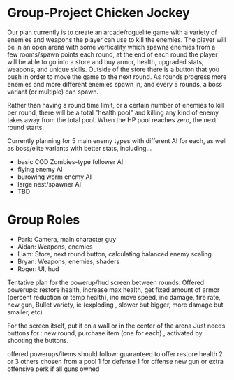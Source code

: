 # Group-Project Chicken Jockey
Our plan currently is to create an arcade/roguelite game with a variety of enemies and weapons the player can use to kill the enemies. The player will be in an open arena with some verticality which spawns enemies from a few rooms/spawn points each round, at the end of each round the player will be able to go into a store and buy armor, health, upgraded stats, weapons, and unique skills. Outside of the store there is a button that you push in order to move the game to the next round. As rounds progress more enemies and more different enemies spawn in, and every 5 rounds, a boss variant (or multiple) can spawn.

Rather than having a round time limit, or a certain number of enemies to kill per round, there will be a total "health pool" and killing any kind of enemy takes away from the total pool. When the HP pool reaches zero, the next round starts.

Currently planning for 5 main enemy types with different AI for each, as well as boss/elite variants with better stats, including...
* basic COD Zombies-type follower AI
* flying enemy AI
* burowing worm enemy AI
* large nest/spawner AI
* TBD

# Group Roles
* Park: Camera, main character guy
* Aidan: Weapons, enemies
* Liam: Store, next round button, calculating balanced enemy scaling
* Bryan: Weapons, enemies, shaders
* Roger: UI, hud

Tentative plan for the powerup/hud screen between rounds:
Offered powerups:
restore health, increase max health, get fixed amount of armor (percent reduction or temp health), inc move speed, inc damage, fire rate, new gun, Bullet variety, ie (exploding , slower but bigger, more damage but smaller, etc)

For the screen itself, put it on a wall or in the center of the arena
Just needs buttons for : new round, purchase item (one for each) , activated by shooting the buttons.

offered powerups/items should follow:
	guaranteed to offer restore health
	2 or 3 others chosen from a pool 
		1 for defense
		1 for offense 
		new gun or extra offensive perk if all guns owned
